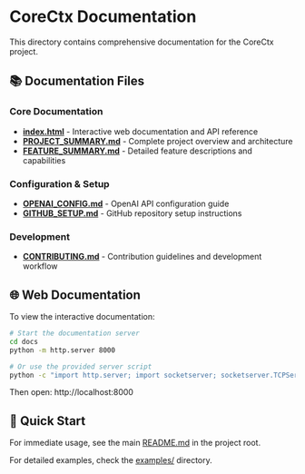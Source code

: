 # CoreCtx Documentation

This directory contains comprehensive documentation for the CoreCtx project.

## 📚 Documentation Files

### Core Documentation
- **[index.html](index.html)** - Interactive web documentation and API reference
- **[PROJECT_SUMMARY.md](PROJECT_SUMMARY.md)** - Complete project overview and architecture
- **[FEATURE_SUMMARY.md](FEATURE_SUMMARY.md)** - Detailed feature descriptions and capabilities

### Configuration & Setup
- **[OPENAI_CONFIG.md](OPENAI_CONFIG.md)** - OpenAI API configuration guide
- **[GITHUB_SETUP.md](GITHUB_SETUP.md)** - GitHub repository setup instructions

### Development
- **[CONTRIBUTING.md](CONTRIBUTING.md)** - Contribution guidelines and development workflow

## 🌐 Web Documentation

To view the interactive documentation:

```bash
# Start the documentation server
cd docs
python -m http.server 8000

# Or use the provided server script
python -c "import http.server; import socketserver; socketserver.TCPServer(('', 8000), http.server.SimpleHTTPRequestHandler).serve_forever()"
```

Then open: http://localhost:8000

## 📖 Quick Start

For immediate usage, see the main [README.md](../README.md) in the project root.

For detailed examples, check the [examples/](../examples/) directory.